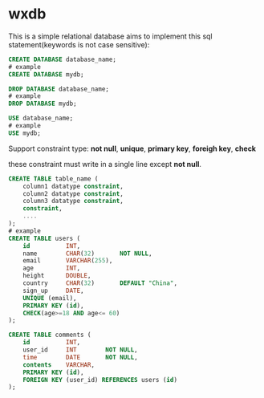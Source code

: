 # wxdb

This is a simple relational database aims to implement this sql statement(keywords is not case sensitive):

```sql
CREATE DATABASE database_name;
# example
CREATE DATABASE mydb;
```

```sql
DROP DATABASE database_name;
# example
DROP DATABASE mydb;
```

```sql
USE database_name;
# example
USE mydb;
```

Support constraint type: **not null**, **unique**, **primary key**, **foreigh key**, **check** 

these constraint must write in a single line except **not null**.

```sql
CREATE TABLE table_name (
    column1 datatype constraint,
    column2 datatype constraint,
    column3 datatype constraint,
    constraint,
    ....
);
# example
CREATE TABLE users (
    id          INT,            
    name        CHAR(32)       NOT NULL,
    email       VARCHAR(255),
    age         INT,
    height      DOUBLE,
    country     CHAR(32)       DEFAULT "China",
    sign_up     DATE,
    UNIQUE (email),
    PRIMARY KEY (id),
    CHECK(age>=18 AND age<= 60)
);

CREATE TABLE comments (
    id          INT,
    user_id     INT        NOT NULL, 
    time        DATE       NOT NULL,
    contents    VARCHAR,
    PRIMARY KEY (id),
    FOREIGN KEY (user_id) REFERENCES users (id)
);
```

